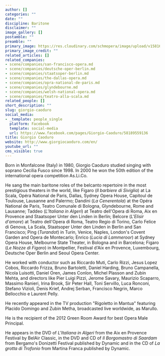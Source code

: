 ```yaml
---
author: []
categories: ""
date: ""
discipline: Baritone
disclaimer: ""
image_gallery: []
postamble: ""
preamble: ""
primary_image: https://res.cloudinary.com/schmopera/image/upload/v1581636599/media/2020/02/giorgio-caoduro_632_Giorgio_Caoduro_-_This_work_is_licensed_under_a_Creative_Commons_Attribution-Noncommercial-No_Derivative_Works_3.0_License_f3hnbc.jpg
primary_image_credit: ""
related_articles: []
related_companies:
- scene/companies/san-francisco-opera.md
- scene/companies/deutsche-oper-berlin.md
- scene/companies/staatsoper-berlin.md
- scene/companies/the-dallas-opera.md
- scene/companies/opra-national-de-paris.md
- scene/companies/glyndebourne.md
- scene/companies/welsh-national-opera.md
- scene/companies/teatro-alla-scala.md
related_people: []
short_description: ""
slug: giorgio-caoduro
social_media:
- _template: people_single
  platform: Facebook
  template: social-media
  url: https://www.facebook.com/pages/Giorgio-Caoduro/58189559136
title: Giorgio Caoduro
website: http://www.giorgiocaoduro.com/en/
youtube_url: ""
cms_visible: true
---
```

Born in Monfalcone (Italy) in 1980, Giorgio Caoduro studied singing with soprano Cecilia Fusco since 1998. In 2000 he won the 50th edition of the international opera competition As.Li.Co.

He sang the main baritone roles of the belcanto repertoire in the most prestigious theaters in the world, like Figaro (_Il barbiere di Siviglia_) at La Scala, Opéra National de Paris, Dallas, Sydney Opera House, Capitoul de Toulouse, Lausanne and Palermo; Dandini (_La Cenerentola_) at the Opéra National de Paris, Teatro Comunale di Bologna, Glyndebourne, Rome and Lausanne; Taddeo (_L'Italiana in Algeri_) at Teatro dell'Opera di Roma, Aix en Provence and Staatsoper Unter den Linden in Berlin; Belcore (_L'Elisir d'amore_) at Teatro dell'Opera di Roma, Teatro Regio di Torino, Carlo Felice di Genova, La Scala, Staatsoper Unter den Linden in Berlin and San Francisco; Ping (_Turandot_) in Turin, Venice, Naples, London's Covent Garden and Opera de Montecarlo; Enrico (_Lucia di Lammeroor_) at Sydney Opera House, Melbourne State Theater, in Bologna and in Barcelona; Figaro (_Le Nozze di Figaro_) in Montpellier, Festival d'Aix en Provence, Luxembourg, Deutsche Oper Berlin and Seoul Opera Center.

He worked with conductor such as Riccardo Muti, Carlo Rizzi, Jesus Lopez Cobos, Riccardo Frizza, Bruno Bartoletti, Daniel Harding, Bruno Campanella, Nicola Luisotti, Daniel Oren, James Conlon, Michel Plasson and Zubin Mehta, and directors like Pier Luigi Pizzi, Jerome Savary, Maurizio Scaparro, Massimo Ranieri, Irina Brook, Sir Peter Hall, Toni Servillo, Luca Ronconi, Stefano Vizioli, Denis Krief, Andrej Serban, Francisco Negrin, Marco Bellocchio e Laurent Pelly.

He recently appeared in the TV production "Rigoletto in Mantua" featuring Placido Domingo and Zubin Metha, broadcasted live worldwide, as Marullo.

He is the recipient of the 2012 Green Room Award for best Opera Male Principal.

He appears in the DVD of _L'Italiana in Algeri_ from the Aix en Provence Festival by BelAir Classic, in the DVD and CD of _Il Borgomastro di Saardam_ from Bergamo's Donizetti Festival published by Dynamic and in the CD of _La grotta di Trofonio_ from Martina Franca published by Dynamic.